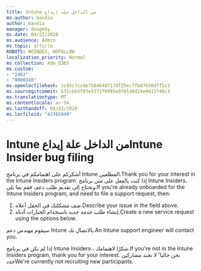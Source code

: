 ```yaml
---
title: Intune من الداخل علة إيداع
ms.author: mandia
author: mandia
manager: dougeby
ms.date: 04/21/2020
ms.audience: Admin
ms.topic: article
ROBOTS: NOINDEX, NOFOLLOW
localization_priority: Normal
ms.collection: Adm_O365
ms.custom:
- "2402"
- "9000348"
ms.openlocfilehash: 1c95c7cc4e758d649717df25ecffb87650dff1c3
ms.sourcegitcommit: 631cbb5f03e5371f0995e976536d24e9d13746c3
ms.translationtype: MT
ms.contentlocale: ar-SA
ms.lasthandoff: 04/22/2020
ms.locfileid: "43765940"
---
```

# <a name="intune-insider-bug-filing"></a><span data-ttu-id="2084f-102">Intune من الداخل علة إيداع</span><span class="sxs-lookup"><span data-stu-id="2084f-102">Intune Insider bug filing</span></span>

<span data-ttu-id="2084f-103">أشكركم على اهتمامكم في برنامج Intune المطلعين.</span><span class="sxs-lookup"><span data-stu-id="2084f-103">Thank you for your interest in the Intune Insiders program.</span></span> <span data-ttu-id="2084f-104">إذا كنت بالفعل على متن برنامج Intune Insiders، وتحتاج إلى تقديم طلب دعم، فقم بما يلي:</span><span class="sxs-lookup"><span data-stu-id="2084f-104">If you're already onboarded for the Intune Insiders program, and need to file a support request, then:</span></span>

1. <span data-ttu-id="2084f-105">صف مشكلتك في الحقل أعلاه.</span><span class="sxs-lookup"><span data-stu-id="2084f-105">Describe your issue in the field above.</span></span>
2. <span data-ttu-id="2084f-106">إنشاء طلب خدمة جديد باستخدام الخيارات أدناه.</span><span class="sxs-lookup"><span data-stu-id="2084f-106">Create a new service request using the options below.</span></span>

<span data-ttu-id="2084f-107">سيقوم مهندس دعم Intune بالاتصال بك.</span><span class="sxs-lookup"><span data-stu-id="2084f-107">An Intune support engineer will contact you.</span></span>

<span data-ttu-id="2084f-108">إذا لم تكن في برنامج Intune Insiders ، شكرًا لاهتمامك.</span><span class="sxs-lookup"><span data-stu-id="2084f-108">If you're not in the Intune Insiders program, thank you for your interest.</span></span> <span data-ttu-id="2084f-109">نحن حاليا ً لا نجند مشاركين جدد</span><span class="sxs-lookup"><span data-stu-id="2084f-109">We're currently not recruiting new participants.</span></span>
